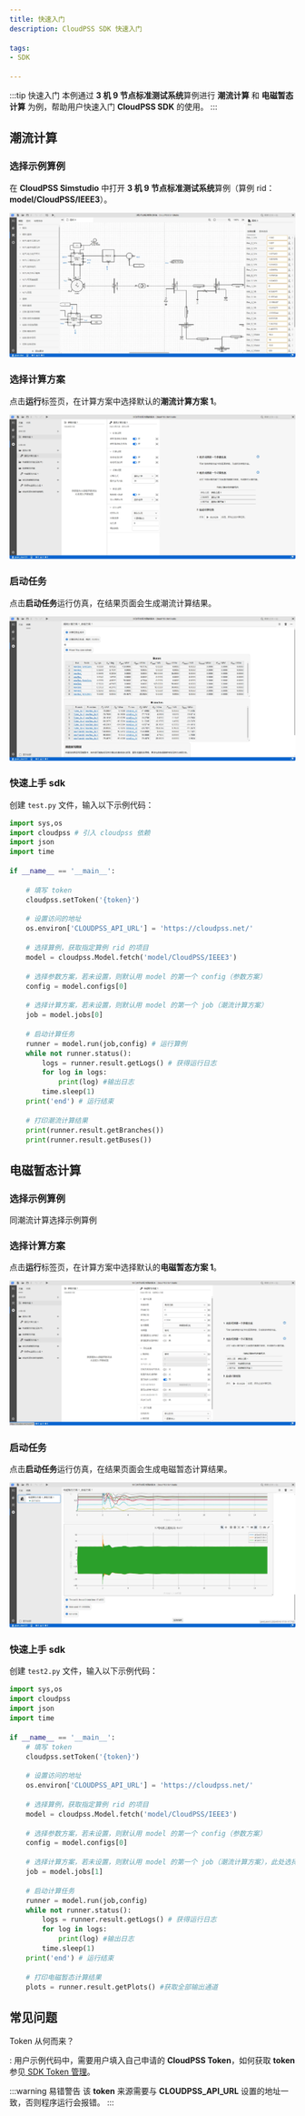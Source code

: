 ```yaml
---
title: 快速入门
description: CloudPSS SDK 快速入门

tags:
- SDK

---
```


:::tip 快速入门
本例通过 **3 机 9 节点标准测试系统**算例进行 **潮流计算** 和 **电磁暂态计算** 为例，帮助用户快速入门 **CloudPSS SDK** 的使用。
:::

## 潮流计算

### 选择示例算例

在 **CloudPSS Simstudio** 中打开 **3 机 9 节点标准测试系统**算例（算例 rid：**model/CloudPSS/IEEE3**）。

![3机9节点标准测试系统算例](image-1.png "3机9节点标准测试系统算例")

### 选择计算方案

点击**运行**标签页，在计算方案中选择默认的**潮流计算方案 1**。

![选择潮流计算方案](image-2.png "选择潮流计算方案")

### 启动任务

点击**启动任务**运行仿真，在结果页面会生成潮流计算结果。

![潮流计算结果](image-3.png "潮流计算结果")

### 快速上手 sdk

创建 `test.py` 文件，输入以下示例代码：

```python title="3 机 9 节点标准测试系统潮流计算" showLineNumbers
import sys,os
import cloudpss # 引入 cloudpss 依赖
import json
import time

if __name__ == '__main__':
    
    # 填写 token
    cloudpss.setToken('{token}')

    # 设置访问的地址
    os.environ['CLOUDPSS_API_URL'] = 'https://cloudpss.net/'
    
    # 选择算例，获取指定算例 rid 的项目
    model = cloudpss.Model.fetch('model/CloudPSS/IEEE3')
    
    # 选择参数方案，若未设置，则默认用 model 的第一个 config（参数方案）
    config = model.configs[0]

    # 选择计算方案，若未设置，则默认用 model 的第一个 job（潮流计算方案）
    job = model.jobs[0]

    # 启动计算任务
    runner = model.run(job,config) # 运行算例
    while not runner.status(): 
        logs = runner.result.getLogs() # 获得运行日志
        for log in logs: 
            print(log) #输出日志
        time.sleep(1)
    print('end') # 运行结束
    
    # 打印潮流计算结果
    print(runner.result.getBranches())
    print(runner.result.getBuses())
```

## 电磁暂态计算

### 选择示例算例

同潮流计算选择示例算例

### 选择计算方案

点击**运行**标签页，在计算方案中选择默认的**电磁暂态方案 1**。

![选择电磁暂态计算方案](electromagnetic-transient-calculation-scheme.png "选择电磁暂态计算方案")

### 启动任务

点击**启动任务**运行仿真，在结果页面会生成电磁暂态计算结果。

![电磁暂态计算结果](electromagnetic-transient-calculation-results.png "电磁暂态计算结果")

### 快速上手 sdk

创建 `test2.py` 文件，输入以下示例代码：

```python title="3 机 9 节点标准测试系统电磁暂态计算" showLineNumbers
import sys,os
import cloudpss
import json
import time

if __name__ == '__main__':
    # 填写 token
    cloudpss.setToken('{token}')

    # 设置访问的地址
    os.environ['CLOUDPSS_API_URL'] = 'https://cloudpss.net/'
    
    # 选择算例，获取指定算例 rid 的项目
    model = cloudpss.Model.fetch('model/CloudPSS/IEEE3')

    # 选择参数方案，若未设置，则默认用 model 的第一个 config（参数方案）
    config = model.configs[0] 

    # 选择计算方案，若未设置，则默认用 model 的第一个 job（潮流计算方案），此处选择 jobs[1]，为电磁暂态仿真任务
    job = model.jobs[1]

    # 启动计算任务
    runner = model.run(job,config)
    while not runner.status():
        logs = runner.result.getLogs() # 获得运行日志
        for log in logs:
            print(log) #输出日志
        time.sleep(1)
    print('end') # 运行结束
    
    # 打印电磁暂态计算结果
    plots = runner.result.getPlots() #获取全部输出通道
```


## 常见问题

Token 从何而来？

:   用户示例代码中，需要用户填入自己申请的 **CloudPSS Token**，如何获取 **token** 参见[ SDK Token 管理](../../../software/50-user-center/40-general-account-settings/30-sdk-token-managemment/index.md)。

:::warning 易错警告
该 **token** 来源需要与 **CLOUDPSS_API_URL** 设置的地址一致，否则程序运行会报错。
:::